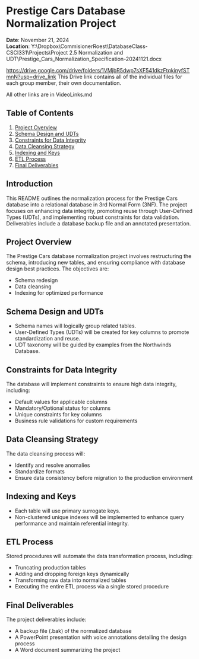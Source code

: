 # Prestige Cars Database Normalization Project

**Date**: November 21, 2024  
**Location**: Y:\Dropbox\CommisionerRoest\DatabaseClass-CSCI331\Projects\Project 2.5 Normalization and UDT\Prestige_Cars_Normalization_Specification-20241121.docx

https://drive.google.com/drive/folders/1VMjbR5dwp7sXF541dkzFtqkinyfSTmnN?usp=drive_link
This Drive link contains all of the individual files for each group member, their own documentation.

All other links are in VideoLinks.md

## Table of Contents
1. [Project Overview](#project-overview)
2. [Schema Design and UDTs](#schema-design-and-udts)
3. [Constraints for Data Integrity](#constraints-for-data-integrity)
4. [Data Cleansing Strategy](#data-cleansing-strategy)
5. [Indexing and Keys](#indexing-and-keys)
6. [ETL Process](#etl-process)
7. [Final Deliverables](#final-deliverables)

## Introduction
This README outlines the normalization process for the Prestige Cars database into a relational database in 3rd Normal Form (3NF). The project focuses on enhancing data integrity, promoting reuse through User-Defined Types (UDTs), and implementing robust constraints for data validation. Deliverables include a database backup file and an annotated presentation.

## Project Overview
The Prestige Cars database normalization project involves restructuring the schema, introducing new tables, and ensuring compliance with database design best practices. The objectives are:
- Schema redesign
- Data cleansing
- Indexing for optimized performance

## Schema Design and UDTs
- Schema names will logically group related tables.
- User-Defined Types (UDTs) will be created for key columns to promote standardization and reuse.
- UDT taxonomy will be guided by examples from the Northwinds Database.

## Constraints for Data Integrity
The database will implement constraints to ensure high data integrity, including:
- Default values for applicable columns
- Mandatory/Optional status for columns
- Unique constraints for key columns
- Business rule validations for custom requirements

## Data Cleansing Strategy
The data cleansing process will:
- Identify and resolve anomalies
- Standardize formats
- Ensure data consistency before migration to the production environment

## Indexing and Keys
- Each table will use primary surrogate keys.
- Non-clustered unique indexes will be implemented to enhance query performance and maintain referential integrity.

## ETL Process
Stored procedures will automate the data transformation process, including:
- Truncating production tables
- Adding and dropping foreign keys dynamically
- Transforming raw data into normalized tables
- Executing the entire ETL process via a single stored procedure

## Final Deliverables
The project deliverables include:
- A backup file (.bak) of the normalized database
- A PowerPoint presentation with voice annotations detailing the design process
- A Word document summarizing the project
